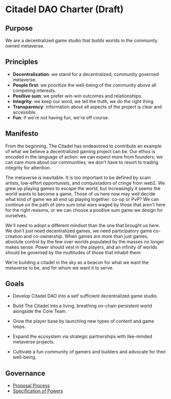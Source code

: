 # Citadel DAO Charter (Draft)

## Purpose

We are a decentralized game studio that builds worlds in the community owned metaverse. 

## Principles

- **Decentralization**: we stand for a decentralized, community governed metaverse. 
- **People first**: we prioritize the well-being of the community above all competing interests. 
- **Positive sum**: we prefer win-win outcomes and relationships.
- **Integrity**: we keep our word, we tell the truth, we do the right thing. 
- **Transparency**: information about all aspects of the project is clear and accessible. 
- **Fun**: if we're not having fun, we're off course. 

## Manifesto

From the beginning, The Citadel has endeavored to contribute  an example of what we believe a decentralized gaming project can be. Our ethos is encoded in the language of action: we can expect more from founders; we can care more about our communities; we don't have to resort to trading integrity for attention.  

The metaverse is inevitable. It is too important to be defined by scam artists, low-effort opportunists, and conquistadors of cringe from web2. We grew up playing games to escape the world, but increasingly it seems the world wants to become a game. Those of us here now may well decide what kind of game we all end up playing together: co-op or PvP? We can continue on the path of zero sum total wars waged by those that aren't here for the right reasons, or we can choose a positive sum game we design for ourselves. 

We'll need to adopt a different mindset than the one that brought us here. We don't just need decentralized games, we need participatory game co-creation and co-ownership. When games are more than just games, absolute control by the few over worlds populated by the masses no longer makes sense. Power should vest in the players, and an infinity of worlds should be governed by the multitudes of those that inhabit them.

We're building a citadel in the sky as a beacon for what we want the metaverse to be, and for whom we want it to serve.  

## Goals

- Develop Citadel DAO into a self sufficient decentralized game studio. 

- Build The Citadel into a living, breathing on-chain persistent world alongside the Core Team. 

- Grow the player base by launching new types of content and game loops. 

- Expand the ecosystem via strategic partnerships with like-minded metaverse projects.

- Cultivate a fun community of gamers and builders and advocate for their well-being.

## Governance

- [Proposal Process](#)
- [Specification of Powers](#)

